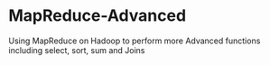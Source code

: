 # MapReduce-Advanced
Using MapReduce on Hadoop to perform more Advanced functions including select, sort, sum and Joins
